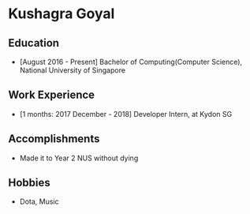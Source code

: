 # Kushagra Goyal

## Education

* [August 2016 - Present] Bachelor of Computing(Computer Science), National University of Singapore

## Work Experience

* [1 months: 2017 December - 2018] Developer Intern, at Kydon SG

## Accomplishments

* Made it to Year 2 NUS without dying

## Hobbies

* Dota, Music
